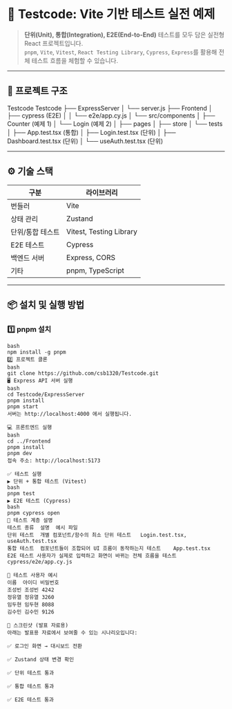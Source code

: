 # 🧪 Testcode: Vite 기반 테스트 실전 예제

> **단위(Unit), 통합(Integration), E2E(End-to-End)** 테스트를 모두 담은 실전형 React 프로젝트입니다.  
> `pnpm`, `Vite`, `Vitest`, `React Testing Library`, `Cypress`, `Express`를 활용해 전체 테스트 흐름을 체험할 수 있습니다.

---

## 📁 프로젝트 구조

Testcode
Testcode
├── ExpressServer
│   └── server.js
├── Frontend
│   ├── cypress (E2E)
│   │   └── e2e/app.cy.js
│   └── src/components
│       ├── Counter (예제 1)
│       └── Login (예제 2)
│           ├── pages
│           ├── store
│           └── tests
│               ├── App.test.tsx (통합)
│               ├── Login.test.tsx (단위)
│               ├── Dashboard.test.tsx (단위)
│               └── useAuth.test.tsx (단위)


---

## ⚙️ 기술 스택

| 구분            | 라이브러리                           |
|----------------|--------------------------------------|
| 번들러          | Vite                                 |
| 상태 관리       | Zustand                              |
| 단위/통합 테스트 | Vitest, Testing Library              |
| E2E 테스트      | Cypress                              |
| 백엔드 서버     | Express, CORS                        |
| 기타           | pnpm, TypeScript                     |

---

## 📦 설치 및 실행 방법

### 1️⃣ pnpm 설치

```
bash
npm install -g pnpm
2️⃣ 프로젝트 클론
bash
git clone https://github.com/csb1320/Testcode.git
🖥 Express API 서버 실행
bash
cd Testcode/ExpressServer
pnpm install
pnpm start
서버는 http://localhost:4000 에서 실행됩니다.

💻 프론트엔드 실행
bash
cd ../Frontend
pnpm install
pnpm dev
접속 주소: http://localhost:5173

✅ 테스트 실행
▶ 단위 + 통합 테스트 (Vitest)
bash
pnpm test
▶ E2E 테스트 (Cypress)
bash
pnpm cypress open
🧪 테스트 계층 설명
테스트 종류	설명	예시 파일
단위 테스트	개별 컴포넌트/함수의 최소 단위 테스트	Login.test.tsx, useAuth.test.tsx
통합 테스트	컴포넌트들이 조합되어 UI 흐름이 동작하는지 테스트	App.test.tsx
E2E 테스트	사용자가 실제로 입력하고 화면이 바뀌는 전체 흐름을 테스트	cypress/e2e/app.cy.js

👥 테스트 사용자 예시
이름	아이디	비밀번호
조성빈	조성빈	4242
정유열	정유열	3260
임두현	임두현	8088
김수민	김수민	9126

📸 스크린샷 (발표 자료용)
아래는 발표용 자료에서 보여줄 수 있는 시나리오입니다:

✅ 로그인 화면 → 대시보드 전환

✅ Zustand 상태 변경 확인

✅ 단위 테스트 통과

✅ 통합 테스트 통과

✅ E2E 테스트 통과
